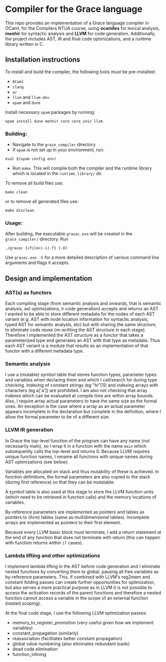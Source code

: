 # Compiler for the Grace language

This repo provides an implementation of a Grace language compiler in OCaml, for the Compilers NTUA course, using **ocamllex** for lexical analysis, **menhir** for syntactic analysis and **LLVM** for code generation. 
Additionally, the project includes AST, IR and final code optimizations, and a runtime library written in C.


## Installation instructions

To install and build the compiler, the following tools must be pre-installed:

- `OCaml`
- `clang`
- `ar`
- `llvm` and `llvm-dev`
- `opam` and `dune`

Install necessary `opam` packages by running:
```
opam install dune menhir core core_unix llvm
```

### Building:
- Navigate to the `grace_compiler` directory
- If `opam` is not set up in your environment, run:
```
eval $(opam config env)
```
- Run `make`. This will compile both the compiler and the runtime library which is located in the `runtime_library/` dir.

To remove all build files use:
```
make clean
```
or to remove all generated files use:
```
make disclean
```


### Usage:
After building, the executable `gracec.exe` will be created in the `grace_compiler/` directory. Run  
```
./gracec {<file>|-i|-f} [-O]
```
Use `gracec.exe -h` for a more detailed description of various command line arguments and flags it accepts.



## Design and implementation 

### AST(s) as functors
Each compiling stage (from semantic analysis and onwards, that is semantic analysis, ast
optimizations, ir code generation) accepts and returns an AST. I wanted to be able to store different metadata for the nodes of each AST variant
(e.g. AST with node location information for syntactic analysis, typed AST for semantic analysis, etc) but with sharing the same structure, to eliminate code reuse (re-writting the AST structure in each stage). 
Therefore I implemented the AST structure as a functor that takes a parameterized type and generates an AST with that
type as metadata. Thus each AST variant is a module that results as an implementation
of that functor with a different metadata type.

### Semantic analysis
I use a (mutable) symbol table that stores function types, parameter types
and variables when declaring them and which I call/search for during type checking.
Indexing of constant strings (eg "hi"[1]) and indexing arrays with characters (eg a['a']) are prohibited. 
I am also not checking that array indexes which can be evaluated at compile time
are within array bounds. Also, I require array actual parameters to have the same size as the formal ones. An exception is the case where a
array as an actual parameter appears incomplete in the declaration but complete in the
definition, where I allow the formal parameter to be of a different size.

### LLVM IR generation
In Grace the top-level function of the program can have any name (not
necessarily main), so I wrap it in a function with the name `main` which subsequently calls
the top-level and returns 0. Because LLVM requires unique function names,
I rename all functions with unique names during AST optimizations
(see below).

Variables are allocated on stack and thus mutability of these is achieved. In
function definitions, the formal parameters are also copied to the stack (during first reference) 
so that they can be mutatable.

A symbol table is also used at this stage to store the LLVM
function units (which need to be retrieved in function calls) and the memory locations of
variables.

By-reference parameters are implemented as pointers and tables as pointers to (llvm)
tables (same as multidimensional tables). Incomplete arrays are implemented as
pointers to their first element.

Because every LLVM basic block must terminate, I add a return statement at the end
of any function that does not terminate with return (this can happen with function
returns within `if` cases).

### Lambda lifting and other optimizations
I implement lambda lifting in the AST before code generation and I eliminate nested functions
by converting them to global, passing all free variables as by-reference parameters. This, if combined with
LLVM's reg2mem and constant folding passes can create further opportunities for
optimization, but also serves a more practical purpose as in LLVM it is not possible to
access the activation records of the parent functions and therefore a nested function cannot access a variable in the scope of an external function (nested scoping).

At the final code stage, I use the following LLVM optimization passes:
- memory_to_register_promotion (very useful given how we implement variables)
- constant_propagation (similarly)
- reassociation (facilitates better constant propagation)
- global value numbering (also eliminates redundant loads)
- dead code elimination
- function_inlining

